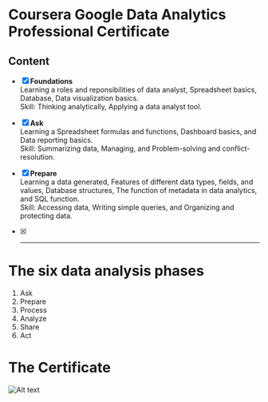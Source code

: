 # Coursera Google Data Analytics Professional Certificate  

## Content
- [x] **Foundations**  
Learning a roles and reponsibilities of data analyst, Spreadsheet basics, Database, Data visualization basics.  
Skill: Thinking analytically, Applying a data analyst tool.  

- [x] **Ask**   
Learning a Spreadsheet formulas and functions, Dashboard basics, and Data reporting basics.  
Skill: Summarizing data, Managing, and Problem-solving and conflict-resolution.  

- [x] **Prepare**   
Learning a data generated, Features of different data types, fields, and values, Database structures, The function of metadata in data analytics, and SQL function.   
Skill: Accessing data, Writing simple queries, and Organizing and protecting data.  

- [x] ****   







# The six data analysis phases  
1. Ask  
2. Prepare  
3. Process
4. Analyze  
5. Share  
6. Act  



# The Certificate  
![Alt text]()